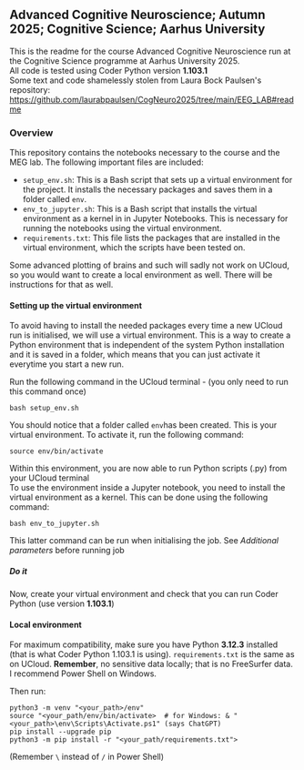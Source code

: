## Advanced Cognitive Neuroscience; Autumn 2025; Cognitive Science; Aarhus University

This is the readme for the course Advanced Cognitive Neuroscience run at the Cognitive Science programme at Aarhus University 2025.  
All code is tested using Coder Python version **1.103.1**  
Some text and code shamelessly stolen from Laura Bock Paulsen's repository: https://github.com/laurabpaulsen/CogNeuro2025/tree/main/EEG_LAB#readme

### Overview

This repository contains the notebooks necessary to the course and the MEG lab. The following important files are included:  
 - `setup_env.sh`: This is a Bash script that sets up a virtual environment for the project. It installs the necessary packages and saves them in a folder called `env`.
 - `env_to_jupyter.sh`: This is a Bash script that installs the virtual environment as a kernel in in Jupyter Notebooks. This is necessary for running the notebooks using the virtual environment.
 - `requirements.txt`: This file lists the packages that are installed in the virtual environment, which the scripts have been tested on.

 Some advanced plotting of brains and such will sadly not work on UCloud, so you would want to create a local environment as well. There will be instructions for that as well.

#### Setting up the virtual environment 

To avoid having to install the needed packages every time a new UCloud run is initialised, we will use a virtual environment. This is a way to create a Python environment that is independent of the system Python installation and it is saved in a folder, which means that you can just activate it everytime you start a new run.

Run the following command in the UCloud terminal - (you only need to run this command once)

```
bash setup_env.sh
```

You should notice that a folder called `env`has been created. This is your virtual environment. To activate it, run the following command:

```
source env/bin/activate
```

Within this environment, you are now able to run Python scripts (.py) from your UCloud terminal  
To use the environment inside a Jupyter notebook, you need to install the virtual environment as a kernel. This can be done using the following command:

```
bash env_to_jupyter.sh
```

This latter command can be run when initialising the job. See *Additional parameters* before running job

##### Do it

Now, create your virtual environment and check that you can run Coder Python (use version **1.103.1**)

#### Local environment

For maximum compatibility, make sure you have Python **3.12.3** installed (that is what Coder Python 1.103.1 is using). `requirements.txt` is the same as on UCloud.
**Remember**, no sensitive data locally; that is no FreeSurfer data. I recommend Power Shell on Windows.

Then run:

```
python3 -m venv "<your_path>/env"
source "<your_path/env/bin/activate>  # for Windows: & "<your_path>\env\Scripts\Activate.ps1" (says ChatGPT)
pip install --upgrade pip
python3 -m pip install -r "<your_path/requirements.txt">
```

(Remember `\` instead of `/` in Power Shell)
